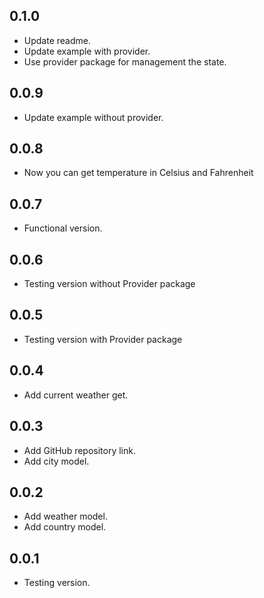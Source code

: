 ## 0.1.0
* Update readme.
* Update example with provider.
* Use provider package for management the state.

## 0.0.9
* Update example without provider.

## 0.0.8
* Now you can get temperature in Celsius and Fahrenheit

## 0.0.7
* Functional version.

## 0.0.6
* Testing version without Provider package

## 0.0.5
* Testing version with Provider package

## 0.0.4
* Add current weather get.

## 0.0.3
* Add GitHub repository link.
* Add city model.

## 0.0.2
* Add weather model.
* Add country model.

## 0.0.1
* Testing version.
